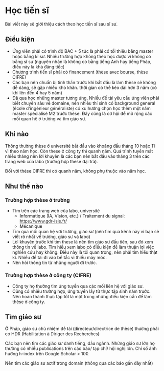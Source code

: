 # Học tiến sĩ

Bài viết này sẽ giới thiệu cách theo học tiến sĩ sau sĩ sư.

## Điều kiện

- Ứng viên phải có trình độ BAC + 5 tức là phải có tối thiểu bằng master hoặc bằng kĩ sư. Nhiều trường hợp không theo học được vì không có bằng sĩ sư (nguyên nhân là không có bằng tiếng Anh hay tiếng Pháp, điều này là khá đáng tiếc)
- Chương trình tiến sĩ phải có financement (thèse avec bourse, thèse CIFRE)
- Các bạn nên chuẩn bị tinh thần trước khi bắt đầu là làm thèse sẽ không dễ dàng, sẽ gặp nhiều khó khăn. thời gian có thể kéo dài hơn 3 năm (có khi lên đến 4 hay 5 năm)
- Đã qua học những master tương ứng. Nhiều đề tài yêu cầu ứng viên phải biết chuyên sâu về domaine, nên nhiều thí sinh có background general (école d'ingénieur généraliste) có xu hướng chọn học thêm một năm master spécialisé M2 trước thèse. Đây cũng là cơ hội để mở rộng các mối quan hệ ở trường và tìm giáo sư.

## Khi nào

Thông thường thèse ở université bắt đầu vào khoảng đầu tháng 10 hoặc 11 vì theo năm học. Còn these ở công ty thì quanh năm. Quá trình tuyển mất nhiều tháng nên lời khuyên là các bạn nên bắt đầu vào tháng 3 trên các trang web của labo (trường hợp these đại trà).

Đối với thèse CIFRE thì có quanh năm, không phụ thuộc vào năm học.

## Như thế nào

### Trường hợp thèse ở trường

- Tìm trên các trang web của labo, université
  - Informatique (IA, Vision, etc.) / Traitement du signal: https://www.gdr-isis.fr/
  - Mécanique
- Tìm qua mối quan hệ với trường, giáo sư (nên tìm qua kênh này vì bạn sẽ viết rõ nhất về trường, giáo sư và labo)
- Lời khuyên trước khi tìm these là nên tìm giáo sư đầu tiên, sau đó xem thông tin về labo. Tìm hiểu xem labo có điều kiện để làm thuận lợi việc nghiên cứu hay không. Điều này là tối quan trọng, nên phải tìm hiểu thật kĩ. Nhiều đề tài đi vào bế tắc vì thiếu máy móc.
- Nên hỏi thông tin từ những người đi trước.

### Trường hợp thèse ở công ty (CIFRE)

- Công ty họ thường tìm ứng tuyển qua các mối liên hệ với giáo sư.
- Cũng có nhiều trường hợp, ứng tuyển lấy từ thực tập sinh năm trước. Nên hoàn thành thực tập tốt là một trong những điều kiện cần để làm thèse ở công ty.

## Tìm giáo sư

Ở Pháp, giáo sư chủ nhiệm đề tài (directeur/directrice de thèse) thường phải có HDR (Habilitation à Diriger des Recherches)

Các bạn nên tìm các giáo sư danh tiếng, đầu ngành. Những giáo sư lớn họ thường có nhiều publications trên các báo/ tạp chí/ hội nghị lớn. Chỉ số ảnh hưởng h-index trên Google Scholar > 100.

Nên tìm các giáo sư actif trong domain (thông qua các báo gần đây nhất)
